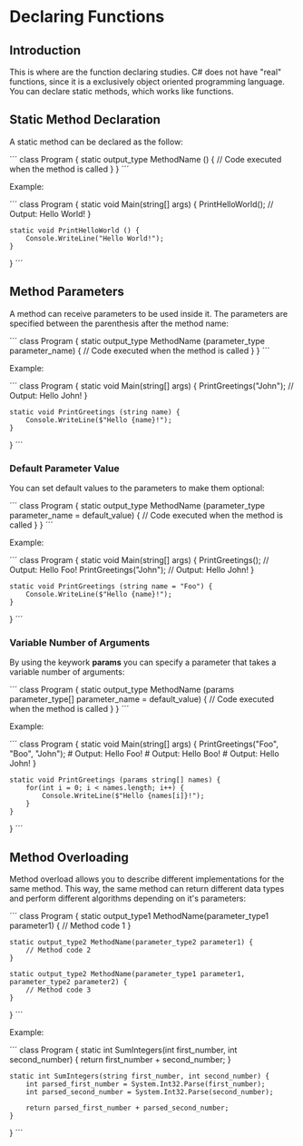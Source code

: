 # Declaring Functions

## Introduction

This is where are the function declaring studies. C# does not have "real" functions, since it is a exclusively object oriented programming language. You can declare static methods, which works like functions.


## Static Method Declaration

A static method can be declared as the follow:

´´´
class Program {
    static output_type MethodName () {
        // Code executed when the method is called
    }
}
´´´


Example:

´´´
class Program {
    static void Main(string[] args) {
        PrintHelloWorld();
        // Output: Hello World!
    }

    static void PrintHelloWorld () {
        Console.WriteLine("Hello World!");
    }
}
´´´


## Method Parameters

A method can receive parameters to be used inside it. The parameters are specified between the parenthesis after the method name:

´´´
class Program {
    static output_type MethodName (parameter_type parameter_name) {
        // Code executed when the method is called
    }
}
´´´

Example:

´´´
class Program {
    static void Main(string[] args) {
        PrintGreetings("John");
        // Output: Hello John!
    }

    static void PrintGreetings (string name) {
        Console.WriteLine($"Hello {name}!");
    }
}
´´´


### Default Parameter Value

You can set default values to the parameters to make them optional:

´´´
class Program {
    static output_type MethodName (parameter_type parameter_name = default_value) {
        // Code executed when the method is called
    }
}
´´´

Example:

´´´
class Program {
    static void Main(string[] args) {
        PrintGreetings();
        // Output: Hello Foo!
        PrintGreetings("John");
        // Output: Hello John!
    }

    static void PrintGreetings (string name = "Foo") {
        Console.WriteLine($"Hello {name}!");
    }
}
´´´


### Variable Number of Arguments

By using the keywork <strong>params</strong> you can specify a parameter that takes a variable number of arguments:

´´´
class Program {
    static output_type MethodName (params parameter_type[] parameter_name = default_value) {
        // Code executed when the method is called
    }
}
´´´


Example:

´´´
class Program {
    static void Main(string[] args) {
        PrintGreetings("Foo", "Boo", "John");
        # Output: Hello Foo!
        # Output: Hello Boo!
        # Output: Hello John!
    }

    static void PrintGreetings (params string[] names) {
        for(int i = 0; i < names.length; i++) {
            Console.WriteLine($"Hello {names[i]}!");
        }
    }
}
´´´


## Method Overloading

Method overload allows you to describe different implementations for the same method. This way, the same method can return different data types and perform different algorithms depending on it's parameters:

´´´
class Program {
    static output_type1 MethodName(parameter_type1 parameter1) {
        // Method code 1
    }

    static output_type2 MethodName(parameter_type2 parameter1) {
        // Method code 2
    }

    static output_type2 MethodName(parameter_type1 parameter1, parameter_type2 parameter2) {
        // Method code 3
    }
}
´´´


Example:

´´´
class Program {
    static int SumIntegers(int first_number, int second_number) {
        return first_number + second_number;
    }

    static int SumIntegers(string first_number, int second_number) {
        int parsed_first_number = System.Int32.Parse(first_number);
        int parsed_second_number = System.Int32.Parse(second_number);

        return parsed_first_number + parsed_second_number;
    }
}
´´´